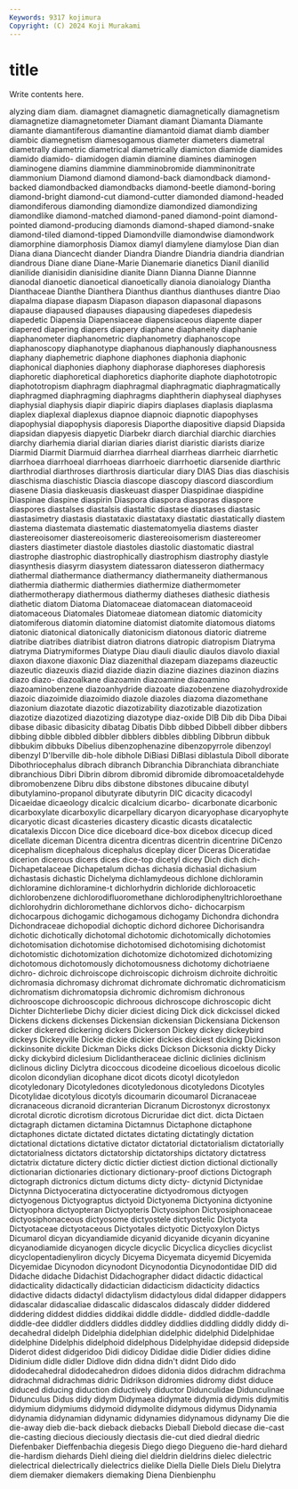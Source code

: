 ```yaml
---
Keywords: 9317 kojimura
Copyright: (C) 2024 Koji Murakami
---
```


# title

Write contents here.



alyzing diam
diam. diamagnet diamagnetic diamagnetically diamagnetism diamagnetize diamagnetometer Diamant diamant Diamanta
Diamante diamante diamantiferous diamantine diamantoid diamat diamb diamber diambic diamegnetism
diamesogamous diameter diameters diametral diametrally diametric diametrical diametrically diamicton diamide
diamides diamido diamido- diamidogen diamin diamine diamines diaminogen diaminogene diamins
diammine diamminobromide diamminonitrate diammonium Diamond diamond diamond-back diamondback diamond-backed diamondbacked
diamondbacks diamond-beetle diamond-boring diamond-bright diamond-cut diamond-cutter diamonded diamond-headed diamondiferous diamonding
diamondize diamondized diamondizing diamondlike diamond-matched diamond-paned diamond-point diamond-pointed diamond-producing diamonds
diamond-shaped diamond-snake diamond-tiled diamond-tipped Diamondville diamondwise diamondwork diamorphine diamorphosis Diamox
diamyl diamylene diamylose Dian dian Diana diana Diancecht diander Diandra
Diandre Diandria diandria diandrian diandrous Diane diane Diane-Marie Dianemarie dianetics
Dianil dianilid dianilide dianisidin dianisidine dianite Diann Dianna Dianne Diannne
dianodal dianoetic dianoetical dianoetically dianoia dianoialogy Diantha Dianthaceae Dianthe Dianthera
Dianthus dianthus dianthuses diantre Diao diapalma diapase diapasm Diapason diapason
diapasonal diapasons diapause diapaused diapauses diapausing diapedeses diapedesis diapedetic Diapensia
Diapensiaceae diapensiaceous diapente diaper diapered diapering diapers diapery diaphane diaphaneity
diaphanie diaphanometer diaphanometric diaphanometry diaphanoscope diaphanoscopy diaphanotype diaphanous diaphanously diaphanousness
diaphany diaphemetric diaphone diaphones diaphonia diaphonic diaphonical diaphonies diaphony diaphorase
diaphoreses diaphoresis diaphoretic diaphoretical diaphoretics diaphorite diaphote diaphototropic diaphototropism diaphragm
diaphragmal diaphragmatic diaphragmatically diaphragmed diaphragming diaphragms diaphtherin diaphyseal diaphyses diaphysial
diaphysis diapir diapiric diapirs diaplases diaplasis diaplasma diaplex diaplexal diaplexus
diapnoe diapnoic diapnotic diapophyses diapophysial diapophysis diaporesis Diaporthe diapositive diapsid
Diapsida diapsidan diapyesis diapyetic Diarbekr diarch diarchial diarchic diarchies diarchy
diarhemia diarial diarian diaries diarist diaristic diarists diarize Diarmid Diarmit
Diarmuid diarrhea diarrheal diarrheas diarrheic diarrhetic diarrhoea diarrhoeal diarrhoeas diarrhoeic
diarrhoetic diarsenide diarthric diarthrodial diarthroses diarthrosis diarticular diary DIAS Dias
dias diaschisis diaschisma diaschistic Diascia diascope diascopy diascord diascordium diasene
Diasia diaskeuasis diaskeuast diasper Diaspidinae diaspidine Diaspinae diaspine diaspirin Diaspora
diaspora diasporas diaspore diaspores diastalses diastalsis diastaltic diastase diastases diastasic
diastasimetry diastasis diastataxic diastataxy diastatic diastatically diastem diastema diastemata diastematic
diastematomyelia diastems diaster diastereoisomer diastereoisomeric diastereoisomerism diastereomer diasters diastimeter diastole
diastoles diastolic diastomatic diastral diastrophe diastrophic diastrophically diastrophism diastrophy diastyle
diasynthesis diasyrm diasystem diatessaron diatesseron diathermacy diathermal diathermance diathermancy diathermaneity
diathermanous diathermia diathermic diathermies diathermize diathermometer diathermotherapy diathermous diathermy diatheses
diathesic diathesis diathetic diatom Diatoma Diatomaceae diatomacean diatomaceoid diatomaceous Diatomales
Diatomeae diatomean diatomic diatomicity diatomiferous diatomin diatomine diatomist diatomite diatomous
diatoms diatonic diatonical diatonically diatonicism diatonous diatoric diatreme diatribe diatribes
diatribist diatron diatrons diatropic diatropism Diatryma diatryma Diatrymiformes Diatype Diau
diauli diaulic diaulos diavolo diaxial diaxon diaxone diaxonic Diaz diazenithal
diazepam diazepams diazeuctic diazeutic diazeuxis diazid diazide diazin diazine diazines
diazinon diazins diazo diazo- diazoalkane diazoamin diazoamine diazoamino diazoaminobenzene diazoanhydride
diazoate diazobenzene diazohydroxide diazoic diazoimide diazoimido diazole diazoles diazoma diazomethane
diazonium diazotate diazotic diazotizability diazotizable diazotization diazotize diazotized diazotizing diazotype
diaz-oxide DIB Dib dib Diba Dibai dibase dibasic dibasicity dibatag
Dibatis Dibb dibbed Dibbell dibber dibbers dibbing dibble dibbled dibbler
dibblers dibbles dibbling Dibbrun dibbuk dibbukim dibbuks Dibelius dibenzophenazine dibenzopyrrole
dibenzoyl dibenzyl D'Iberville dib-hole dibhole DiBiasi DiBlasi diblastula Diboll diborate
Dibothriocephalus dibrach dibranch Dibranchia Dibranchiata dibranchiate dibranchious Dibri Dibrin dibrom
dibromid dibromide dibromoacetaldehyde dibromobenzene Dibru dibs dibstone dibstones dibucaine dibutyl
dibutylamino-propanol dibutyrate dibutyrin DIC dicacity dicacodyl Dicaeidae dicaeology dicalcic dicalcium
dicarbo- dicarbonate dicarbonic dicarboxylate dicarboxylic dicarpellary dicaryon dicaryophase dicaryophyte dicaryotic
dicast dicasteries dicastery dicastic dicasts dicatalectic dicatalexis Diccon Dice dice
diceboard dice-box dicebox dicecup diced dicellate diceman Dicentra dicentra dicentras
dicentrin dicentrine DiCenzo dicephalism dicephalous dicephalus diceplay dicer Diceras Diceratidae
dicerion dicerous dicers dices dice-top dicetyl dicey Dich dich dich-
Dichapetalaceae Dichapetalum dichas dichasia dichasial dichasium dichastasis dichastic Dichelyma dichlamydeous
dichlone dichloramin dichloramine dichloramine-t dichlorhydrin dichloride dichloroacetic dichlorobenzene dichlorodifluoromethane dichlorodiphenyltrichloroethane
dichlorohydrin dichloromethane dichlorvos dicho- dichocarpism dichocarpous dichogamic dichogamous dichogamy Dichondra
dichondra Dichondraceae dichopodial dichoptic dichord dichoree Dichorisandra dichotic dichotically dichotomal
dichotomic dichotomically dichotomies dichotomisation dichotomise dichotomised dichotomising dichotomist dichotomistic dichotomization
dichotomize dichotomized dichotomizing dichotomous dichotomously dichotomousness dichotomy dichotriaene dichro- dichroic
dichroiscope dichroiscopic dichroism dichroite dichroitic dichromasia dichromasy dichromat dichromate dichromatic
dichromaticism dichromatism dichromatopsia dichromic dichromism dichronous dichrooscope dichrooscopic dichroous dichroscope
dichroscopic dicht Dichter Dichterliebe Dichy dicier diciest dicing Dick dick
dickcissel dicked Dickens dickens dickenses Dickensian dickensian Dickensiana Dickenson dicker
dickered dickering dickers Dickerson Dickey dickey dickeybird dickeys Dickeyville Dickie
dickie dickier dickies dickiest dicking Dickinson dickinsonite dickite Dickman Dicks
dicks Dickson Dicksonia dickty Dicky dicky dickybird diclesium Diclidantheraceae diclinic
diclinies diclinism diclinous dicliny Diclytra dicoccous dicodeine dicoelious dicoelous dicolic
dicolon dicondylian dicophane dicot dicots dicotyl dicotyledon dicotyledonary Dicotyledones dicotyledonous
dicotyledons Dicotyles Dicotylidae dicotylous dicotyls dicoumarin dicoumarol Dicranaceae dicranaceous dicranoid
dicranterian Dicranum Dicrostonyx dicrostonyx dicrotal dicrotic dicrotism dicrotous Dicruridae dict
dict. dicta Dictaen dictagraph dictamen dictamina Dictamnus Dictaphone dictaphone dictaphones
dictate dictated dictates dictating dictatingly dictation dictational dictations dictative dictator
dictatorial dictatorialism dictatorially dictatorialness dictators dictatorship dictatorships dictatory dictatress dictatrix
dictature dictery dictic dictier dictiest diction dictional dictionally dictionarian dictionaries
dictionary dictionary-proof dictions Dictograph dictograph dictronics dictum dictums dicty dicty-
dictynid Dictynidae Dictynna Dictyoceratina dictyoceratine dictyodromous dictyogen dictyogenous Dictyograptus dictyoid
Dictyonema Dictyonina dictyonine Dictyophora dictyopteran Dictyopteris Dictyosiphon Dictyosiphonaceae dictyosiphonaceous dictyosome
dictyostele dictyostelic Dictyota Dictyotaceae dictyotaceous Dictyotales dictyotic Dictyoxylon Dictys Dicumarol
dicyan dicyandiamide dicyanid dicyanide dicyanin dicyanine dicyanodiamide dicyanogen dicycle dicyclic
Dicyclica dicyclies dicyclist dicyclopentadienyliron dicycly Dicyema Dicyemata dicyemid Dicyemida Dicyemidae
Dicynodon dicynodont Dicynodontia Dicynodontidae DID did Didache didache Didachist Didachographer
didact didactic didactical didacticality didactically didactician didacticism didacticity didactics didactive
didacts didactyl didactylism didactylous didal didapper didappers didascalar didascaliae didascalic
didascalos didascaly didder diddered diddering diddest diddies diddikai diddle diddle-
diddled diddle-daddle diddle-dee diddler diddlers diddles diddley diddlies diddling diddly
diddy di-decahedral didelph Didelphia didelphian didelphic didelphid Didelphidae didelphine Didelphis
didelphoid didelphous Didelphyidae didepsid didepside Diderot didest didgeridoo Didi didicoy
Dididae didie Didier didies didine Didinium didle didler Didlove didn
didna didn't didnt Dido dido didodecahedral didodecahedron didoes didonia didos
didrachm didrachma didrachmal didrachmas didric Didrikson didromies didromy didst diduce
diduced diducing diduction diductively diductor Didunculidae Didunculinae Didunculus Didus didy
didym Didymaea didymate didymia didymis didymitis didymium didymiums didymoid didymolite
didymous didymus Didynamia didynamia didynamian didynamic didynamies didynamous didynamy Die
die die-away dieb die-back dieback diebacks Dieball Diebold diecase die-cast
die-casting diecious dieciously diectasis die-cut died diedral diedric Diefenbaker Dieffenbachia
diegesis Diego diego Diegueno die-hard diehard die-hardism diehards Diehl dieing
diel dieldrin dieldrins dielec dielectric dielectrical dielectrically dielectrics dielike Diella
Dielle Diels Dielu Dielytra diem diemaker diemakers diemaking Diena Dienbienphu
